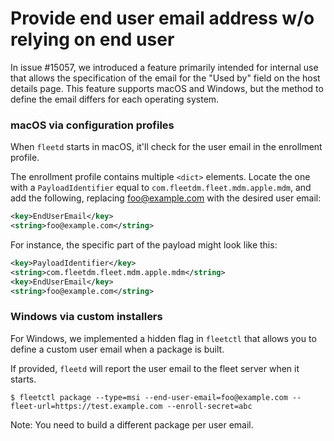 # Provide end user email address w/o relying on end user

In issue #15057, we introduced a feature primarily intended for internal use
that allows the specification of the email for the "Used by" field on the host
details page. This feature supports macOS and Windows, but the method to define
the email differs for each operating system.

### macOS via configuration profiles

When `fleetd` starts in macOS, it'll check for the user email in the enrollment profile.

The enrollment profile contains multiple `<dict>` elements. Locate the one with a
`PayloadIdentifier` equal to `com.fleetdm.fleet.mdm.apple.mdm`, and add the
following, replacing foo@example.com with the desired user email:

```xml
<key>EndUserEmail</key>
<string>foo@example.com</string>
```

For instance, the specific part of the payload might look like this:

```xml
<key>PayloadIdentifier</key>
<string>com.fleetdm.fleet.mdm.apple.mdm</string>
<key>EndUserEmail</key>
<string>foo@example.com</string>
```

### Windows via custom installers

For Windows, we implemented a hidden flag in `fleetctl` that allows you to
define a custom user email when a package is built.

If provided, `fleetd` will report the user email to the fleet server when it starts.

```
$ fleetctl package --type=msi --end-user-email=foo@example.com --fleet-url=https://test.example.com --enroll-secret=abc
```

Note: You need to build a different package per user email.
